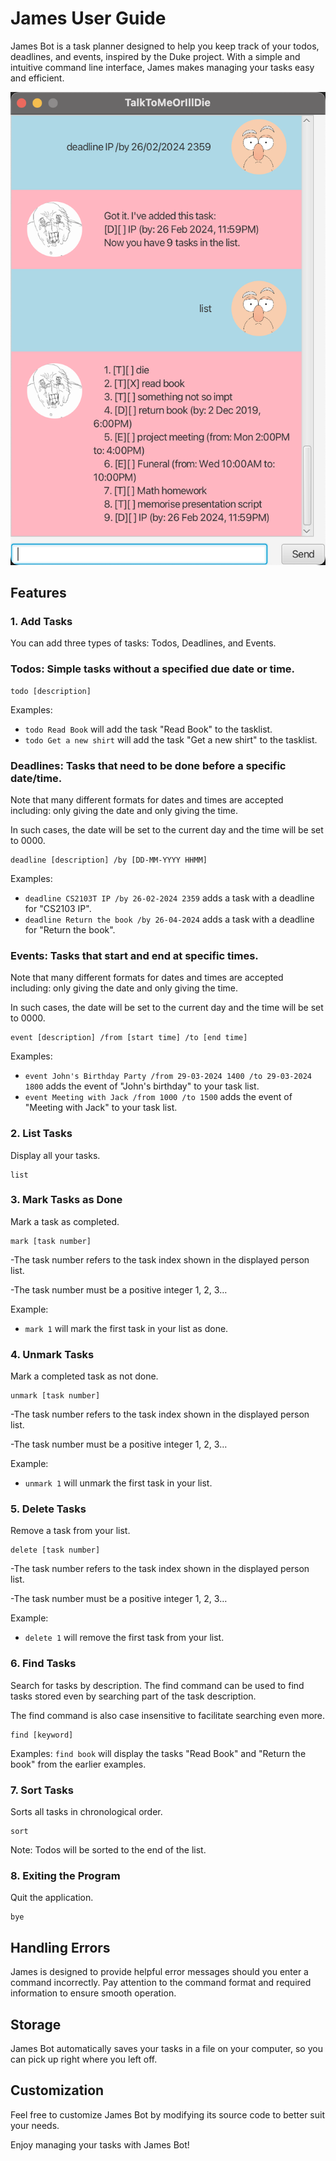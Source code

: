 # James User Guide

James Bot is a task planner designed to help you keep track of your todos, deadlines, and events, inspired by the Duke project. With a simple and intuitive command line interface, James makes managing your tasks easy and efficient.

![User Interface](Ui.png)

## Features

### 1. Add Tasks
You can add three types of tasks: Todos, Deadlines, and Events.

### **Todos:** Simple tasks without a specified due date or time.
```
todo [description]
```
Examples:
- ``` todo Read Book ``` will add the task "Read Book" to the tasklist.
- ``` todo Get a new shirt ``` will add the task "Get a new shirt" to the tasklist.

### **Deadlines:** Tasks that need to be done before a specific date/time.

Note that many different formats for dates and times are accepted including: only giving the date and only giving the time. 

In such cases, the date will be set to the current day and the time will be set to 0000.
```
deadline [description] /by [DD-MM-YYYY HHMM]
```
Examples:
- `deadline CS2103T IP /by 26-02-2024 2359` adds a task with a deadline for "CS2103 IP".
- `deadline Return the book /by 26-04-2024` adds a task with a deadline for "Return the book".

### **Events:** Tasks that start and end at specific times.

Note that many different formats for dates and times are accepted including: only giving the date and only giving the time.

In such cases, the date will be set to the current day and the time will be set to 0000.
```
event [description] /from [start time] /to [end time]
```

Examples: 
- `event John's Birthday Party /from 29-03-2024 1400 /to 29-03-2024 1800` adds the event of "John's birthday" to your task list.
- `event Meeting with Jack /from 1000 /to 1500` adds the event of "Meeting  with Jack" to your task list.


### 2. List Tasks
Display all your tasks.
```
list
```

### 3. Mark Tasks as Done
Mark a task as completed.
```
mark [task number]
```
-The task number refers to the task index shown in the displayed person list.

-The task number must be a positive integer 1, 2, 3…

Example:
- `mark 1` will mark the first task in your list as done.

### 4. Unmark Tasks
Mark a completed task as not done.
```
unmark [task number]
```
-The task number refers to the task index shown in the displayed person list.

-The task number must be a positive integer 1, 2, 3…

Example:
- `unmark 1` will unmark the first task in your list.

### 5. Delete Tasks
Remove a task from your list.
```
delete [task number]
```
-The task number refers to the task index shown in the displayed person list.

-The task number must be a positive integer 1, 2, 3…

Example:
- `delete 1` will remove the first task from your list.

### 6. Find Tasks
Search for tasks by description. The find command can be used to find tasks stored even by searching part of the task description.

The find command is also case insensitive to facilitate searching even more.
```
find [keyword]
```
Examples:
`find book` will display the tasks "Read Book" and "Return the book" from the earlier examples.

### 7. Sort Tasks
Sorts all tasks in chronological order.
```
sort
```
Note:
Todos will be sorted to the end of the list.

### 8. Exiting the Program
Quit the application.
```
bye
```

## Handling Errors
James is designed to provide helpful error messages should you enter a command incorrectly. Pay attention to the command format and required information to ensure smooth operation.

## Storage
James Bot automatically saves your tasks in a file on your computer, so you can pick up right where you left off.

## Customization
Feel free to customize James Bot by modifying its source code to better suit your needs.

Enjoy managing your tasks with James Bot!